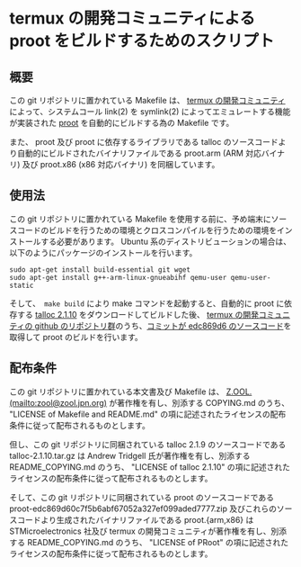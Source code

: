 # termux の開発コミュニティによる proot をビルドするためのスクリプト

## 概要

この git リポジトリに置かれている Makefile は、 [termux の開発コミュニティ][1]によって、システムコール link(2) を symlink(2) によってエミュレートする機能が実装された [proot][2] を自動的にビルドする為の Makefile です。

また、 proot 及び proot に依存するライブラリである talloc のソースコードより自動的にビルドされたバイナリファイルである proot.arm (ARM 対応バイナリ) 及び proot.x86 (x86 対応バイナリ) を同梱しています。

## 使用法

この git リポジトリに置かれている Makefile を使用する前に、予め端末にソースコードのビルドを行うための環境とクロスコンパイルを行うための環境をインストールする必要があります。 Ubuntu 系のディストリビューションの場合は、以下のようにパッケージのインストールを行います。

```
sudo apt-get install build-essential git wget
sudo apt-get install g++-arm-linux-gnueabihf qemu-user qemu-user-static
```

そして、　```make build``` により make コマンドを起動すると、自動的に proot に依存する [talloc 2.1.10][3] をダウンロードしてビルドした後、 [termux の開発コミュニティの github のリポジトリ群][4]のうち、[コミットが edc869d6 のソースコード][5]を取得して proot のビルドを行います。

## 配布条件

この git リポジトリに置かれている本文書及び Makefile は、 [Z.OOL. (mailto:zool@zool.jpn.org)][6] が著作権を有し、別添する COPYING.md のうち、 "LICENSE of Makefile and README.md" の項に記述されたライセンスの配布条件に従って配布されるものとします。

但し、この git リポジトリに同梱されている talloc 2.1.9 のソースコードである talloc-2.1.10.tar.gz は Andrew Tridgell 氏が著作権を有し、別添する README_COPYING.md のうち、 "LICENSE of talloc 2.1.10" の項に記述されたライセンスの配布条件に従って配布されるものとします。

そして、この git リポジトリに同梱されている proot のソースコードである proot-edc869d60c7f5b6abf67052a327ef099aded7777.zip 及びこれらのソースコードより生成されたバイナリファイルである proot.{arm,x86} は STMicroelectronics 社及び termux の開発コミュニティが著作権を有し、別添する README_COPYING.md のうち、 "LICENSE of PRoot" の項に記述されたライセンスの配布条件に従って配布されるものとします。

<!-- 外部リンク一覧 -->

[1]:https://termux.com/
[2]:https://github.com/termux/proot
[3]:https://download.samba.org/pub/talloc/talloc-2.1.10.tar.gz
[4]:https://github.com/termux
[5]:https://github.com/termux/proot/archive/proot-edc869d60c7f5b6abf67052a327ef099aded7777.zip
[6]:mailto:zool@zool.jpn.org

